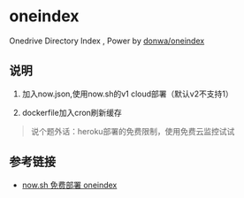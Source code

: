 # oneindex

Onedrive Directory Index , Power by [donwa/oneindex](https://github.com/donwa/oneindex)

## 说明

1. 加入now.json,使用now.sh的v1 cloud部署（默认v2不支持1）

2. dockerfile加入cron刷新缓存

> 说个题外话：heroku部署的免费限制，使用免费云监控试试

## 参考链接

- [now.sh 免费部署 oneindex](https://www.ouyangsong.com/posts/43735/)

